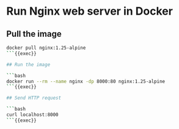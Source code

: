 # Run Nginx web server in Docker

## Pull the image

```bash
docker pull nginx:1.25-alpine
```{{exec}}

## Run the image

```bash
docker run --rm --name nginx -dp 8000:80 nginx:1.25-alpine
```{{exec}}

## Send HTTP request

```bash
curl localhost:8000
```{{exec}}
